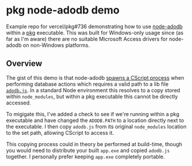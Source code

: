 # pkg node-adodb demo

Example repo for vercel/pkg#736 demonstrating how to use [node-adodb](https://github.com/nuintun/node-adodb/blob/master/README-EN.md) within a [pkg](https://github.com/vercel/pkg) executable. This was built for Windows-only usage since (as far as I'm aware) there are no suitable Microsoft Access drivers for node-adodb on non-Windows platforms.

## Overview

The gist of this demo is that node-adodb [spawns a CScript process](https://github.com/nuintun/node-adodb/blob/543a508b045f712f52d2138b38a72cccf52953dd/lib/proxy.js#L37) when performing database actions which requires a valid path to a lib file [`adodb.js`](https://github.com/nuintun/node-adodb/blob/543a508b045f712f52d2138b38a72cccf52953dd/lib/adodb.js). In a standard Node environment this resolves to a copy stored within `node_modules`, but within a pkg executable this cannot be directly accessed.

To migigate this, I've added a check to see if we're running within a pkg executable and have changed the `ADODB.PATH` to a location directly next to the executable. I then copy `adodb.js` from its original `node_modules` location to the set path, allowing CScript to access it.

This copying process could in theory be performed at build-time, though you would need to distribute your built `app.exe` and copied `adodb.js` together. I personally prefer keeping `app.exe` completely portable.
